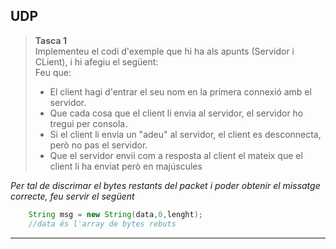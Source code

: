 ## UDP

>**Tasca 1**  
>Implementeu el codi d'exemple que hi ha als apunts (Servidor i CLient), i hi afegiu el següent:  
>Feu que:
> - El client hagi d'entrar el seu nom en la primera connexió amb el servidor.
> - Que cada cosa que el client li envia al servidor, el servidor ho tregui per consola.
> - Si el client li envia un "adeu" al servidor, el client es desconnecta, però no pas el servidor.
> - Que el servidor envii com a resposta al client el mateix que el client li ha enviat però en majúscules

*Per tal de discrimar el bytes restants del packet i poder obtenir el missatge correcte, feu servir el següent*
```java
    String msg = new String(data,0,lenght);
    //data és l'array de bytes rebuts
```
<hr>

